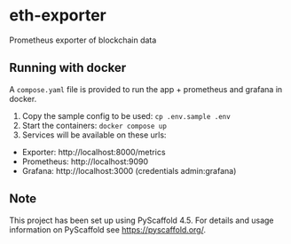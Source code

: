 # eth-exporter

Prometheus exporter of blockchain data

## Running with docker

A `compose.yaml` file is provided to run the app + prometheus and grafana in docker.

1. Copy the sample config to be used: `cp .env.sample .env`
2. Start the containers:  `docker compose up`
3. Services will be available on these urls:
  - Exporter: http://localhost:8000/metrics
  - Prometheus: http://localhost:9090
  - Grafana: http://localhost:3000 (credentials admin:grafana)

<!-- pyscaffold-notes -->

## Note

This project has been set up using PyScaffold 4.5. For details and usage
information on PyScaffold see https://pyscaffold.org/.
